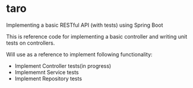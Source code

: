 # taro
Implementing a basic RESTful API (with tests) using Spring Boot

This is reference code for implementing a basic controller and writing unit tests on controllers. 

Will use as a reference to implement following functionality:
* Implement Controller tests(in progress)
* Implememnt Service tests
* Implement Repository tests

